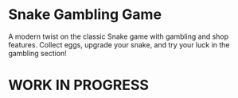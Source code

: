 # Snake Gambling Game

A modern twist on the classic Snake game with gambling and shop features. Collect eggs, upgrade your snake, and try your luck in the gambling section!

# WORK IN PROGRESS
